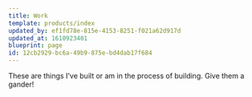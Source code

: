 ```yaml
---
title: Work
template: products/index
updated_by: ef1fd78e-815e-4153-8251-f021a62d917d
updated_at: 1610923401
blueprint: page
id: 12cb2929-bc6a-49b9-875e-bd4dab17f684
---
```

These are things I've built or am in the process of building. Give them a gander!
